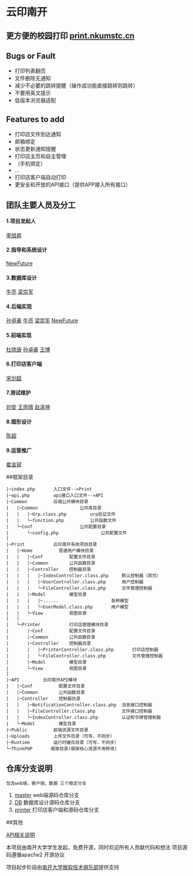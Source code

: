 云印南开
=================
更方便的校园打印 [print.nkumstc.cn](http://print.nkumstc.cn)
----------------------------

## Bugs or Fault
* 打印列表翻页
* 文件删除无通知
* 减少不必要的跳转提醒（操作成功能直接跳转则跳转）
* 不要用英文提示
* 低版本浏览器适配

## Features to add
* 打印店文件到达通知
* 邮箱绑定
* 状态更新通知提醒
* 打印店主页和自主管理
* （手机绑定）
*  ...
* 打印店客户端自动打印
* 更安全和开放的API接口（提供APP接入所有接口）


## 团队主要人员及分工
#### 1.项目发起人
[李旭昇](https://github.com/jeffli678)
#### 2.指导和系统设计
[NewFuture](https://github.com/New-Future)
#### 3.数据库设计
[牛亮](https://github.com/wangxiaodiu) [梁崇军]()
#### 4.后端实现
[孙卓豪]() [牛亮](https://github.com/wangxiaodiu) [梁崇军]() [NewFuture](https://github.com/New-Future)
#### 5.前端实现
[杜晓唐]() [孙卓豪]() [王博]()
#### 6.打印店客户端
[宋剑超]()
#### 7.测试维护
[刘安]() [王雨晴]() [赵泽坤]()
#### 8.图形设计
[陈超]()
#### 9.运营推广
[崔金锐]()

##框架目录
>
```
|─index.php       入口文件-->Print
|─api.php         api接口入口文件-->API
|─Common          后端公共模块目录
|   |─Common		        公共库目录
|	|	|─Urp.class.php        	urp验证文件
|   |	└─function.php       	公共函数文件
|   └─Conf        			公共配置目录
|		└─config.php        		公共配置文件
|
|─Print			  云印南开系统项目目录
|	|─Home		  	普通用户模块目录
|	|	|─Conf        	配置文件目录
|	|	|─Common      	公共函数目录
|	|	|─Controller  	控制器目录
|	|	|	|─IndexController.class.php		默认控制器（首页）
|	|	|	|─UserController.class.php		用户控制器
|	|	|	└─FileController.class.php		文件管理控制器
|	|	|─Model  		模型目录
|	|	|	|─...... 					各种模型
|	|	|	└─UserModel.class.php 		用户模型
|	|	└─View        	视图目录
|	|
|	└─Printer		  	打印店管理模块目录
|		|─Conf        	配置文件目录
|		|─Common      	公共函数目录
|		|─Controller  	控制器目录
|		|	|─PrinterController.class.php		打印店控制器
|		|	└─FileController.class.php			文件管理控制器
|		|─Model  		模型目录
|		└─View        	视图目录
|
|─API		  云印南开API模块
|	|─Conf        	配置文件目录
|	|─Common      	公共函数目录
|	|─Controller  	控制器目录
|	|	|─NotificationController.class.php	消息接口控制器
|	|	|─FileController.class.php			文件接口控制器
|	|	└─IndexController.class.php			认证和令牌管理制器
|	└─Model  		模型目录
|─Public          前端资源文件目录
|─Uploads         上传文件目录（可写，不同步）
|─Runtime         运行时缓存目录（可写，不同步）
└─ThinkPHP       框架目录(框架核心资源不用修改)
```
>>



## 仓库分支说明
	包含web端，客户端，数据 三个稳定分支
1. [master](https://github.com/nkumstc/print/tree/master) web端源码仓库分支
2. [DB](https://github.com/nkumstc/print/tree/DB) 	 数据库设计源码仓库分支
3. [printer](https://github.com/nkumstc/print/tree/printer) 打印店客户端和源码仓库分支

##其他

[API相关说明](https://github.com/nkumstc/print/blob/master/API.md)

本项目由南开大学学生发起，免费开源，同时欢迎所有人贡献代码和想法
项目源码遵循apache2 开源协议

项目起步阶段由[南开大学微软技术俱乐部](http://nkumstc.cn)提供支持